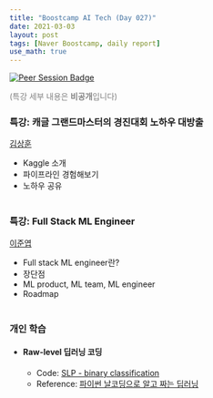 ```yaml
---
title: "Boostcamp AI Tech (Day 027)"
date: 2021-03-03
layout: post
tags: [Naver Boostcamp, daily report]
use_math: true
---
```


[![Peer Session Badge](https://img.shields.io/badge/Peer%20Session-CC527A?style=flat)](../peer_session/day027.html)

<span style="color:grey">(특강 세부 내용은 **비공개**입니다)</span>

### 특강: 캐글 그랜드마스터의 경진대회 노하우 대방출
[김상훈](https://blog.ebaykorea.com/archives/15516)
* Kaggle 소개
* 파이프라인 경험해보기
* 노하우 공유
<br><br>

### 특강: Full Stack ML Engineer
[이준엽](https://www.linkedin.com/in/junyeop-lee-7489aab7/)
* Full stack ML engineer란?
* 장단점
* ML product, ML team, ML engineer
* Roadmap
<br><br>

### 개인 학습
* #### Raw-level 딥러닝 코딩
    * Code: [SLP - binary classification](https://github.com/philgineer/Deeplearning_projects/tree/master/raw_level_deeplearning)
    * Reference: [파이썬 날코딩으로 알고 짜는 딥러닝](https://book.naver.com/bookdb/book_detail.nhn?bid=15085920)
<br><br>